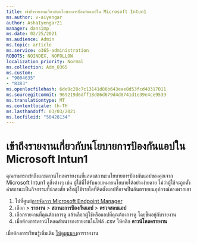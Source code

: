 ```yaml
---
title: เข้าถึงรายงานเกี่ยวกับนโยบายการป้องกันแอปใน Microsoft Intun1
ms.author: v-aiyengar
author: AshaIyengar21
manager: dansimp
ms.date: 02/25/2021
ms.audience: Admin
ms.topic: article
ms.service: o365-administration
ROBOTS: NOINDEX, NOFOLLOW
localization_priority: Normal
ms.collection: Adm_O365
ms.custom:
- "9004635"
- "8383"
ms.openlocfilehash: 6de9c28c7c13141d86b643eae8d53fcd40317011
ms.sourcegitcommit: 969219d6dff18d86d679d4d8741d1e39e4ce9539
ms.translationtype: MT
ms.contentlocale: th-TH
ms.lasthandoff: 03/03/2021
ms.locfileid: "50428134"
---
```

# <a name="access-reports-about-app-protection-policies-in-microsoft-intune"></a>เข้าถึงรายงานเกี่ยวกับนโยบายการป้องกันแอปใน Microsoft Intun1

คุณสามารถเข้าถึงและดาวน์โหลดรายงานที่แสดงสถานะนโยบายการป้องกันแอปของคุณจาก Microsoft Intun1 ดูสิ่งต่างๆ เช่น ผู้ใช้ที่ได้รับมอบหมายนโยบายได้อย่างง่ายดาย ไม่ว่าผู้ใช้จะถูกตั้งค่าสถานะเป็นกิจกรรมที่น่าสงสัย หรือผู้ใช้รายใดที่ติดตั้งแอปที่อาจเป็นอันตรายบนอุปกรณ์ของพวกเขา

1. ไปที่ศูนย์[การจัดการ Microsoft Endpoint Manager](https://go.microsoft.com/fwlink/?linkid=2109431)
1. เลือก  >  **รายงาน**  >  **สถานะการป้องกันแอป**  >  **ตรวจสอบแอป**
1. เลือกรายงานที่คุณต้องการดู แล้วเลือกผู้ใช้หรือแอปที่คุณต้องการดู โดยขึ้นอยู่กับรายงาน
1. เมื่อต้องการดาวน์โหลดสําเนาของรายงานในไฟล์ .csv ให้คลิก **ดาวน์โหลดรายงาน**

เมื่อต้องการเรียนรู้เพิ่มเติม [ให้ดูมุมมอง](https://go.microsoft.com/fwlink/?linkid=2109431)การรายงาน
